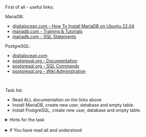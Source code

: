 First of all - useful links:

MariaDB:
- [digitalocean.com - How To Install MariaDB on Ubuntu 22.04](https://www.digitalocean.com/community/tutorials/how-to-install-mariadb-on-ubuntu-22-04)
- [mariadb.com - Training & Tutorials](https://mariadb.com/kb/en/training-tutorials/)
- [mariadb.com - SQL Statements](https://mariadb.com/kb/en/sql-statements/)

PostgreSQL:
- [digitalocean.com](https://www.digitalocean.com/community/tutorials/how-to-install-postgresql-on-ubuntu-22-04-quickstart)
- [postgresql.org - Documentation](https://www.postgresql.org/docs/)
- [postgresql.org - SQL Commands](https://www.postgresql.org/docs/current/sql-commands.html)
- [postgresql.org - Wiki:Administration](https://wiki.postgresql.org/wiki/Category:Administration)
<br>

Task list:
- Read ALL documentation on the links above
- Install MariaDB, create new user, database and empty table.
- Install PostgreSQL, create new user, database and empty table.

<details><summary>Hints for the task</summary>
<pre>
<strong>Task 1:</strong>
  $ sudo apt update -y
  $ sudo apt install mariadb-server mariadb-client -y<br>
  $ systemctl status mariadb
  $ mysql_secure_installation
  $ mysql -h localhost -u root -p<br>
  ]> status
  ]> CREATE DATABASE IF NOT EXISTS db_test;
  ]> show databases;
  ]> use db_test;
<br>
<strong>Task 2:</strong>
  $ echo ${#string}
  $ string=
</pre>
</details>
<br>
<details><summary>If You have read all and understood</summary>
<pre>
`touch IReadAllAndUndnderstood`{{exec}}
</pre>
